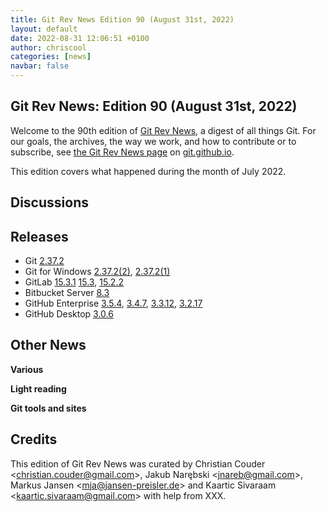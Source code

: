 ```yaml
---
title: Git Rev News Edition 90 (August 31st, 2022)
layout: default
date: 2022-08-31 12:06:51 +0100
author: chriscool
categories: [news]
navbar: false
---
```


## Git Rev News: Edition 90 (August 31st, 2022)

Welcome to the 90th edition of [Git Rev News](https://git.github.io/rev_news/rev_news/),
a digest of all things Git. For our goals, the archives, the way we work, and how to contribute or to
subscribe, see [the Git Rev News page](https://git.github.io/rev_news/rev_news/) on [git.github.io](http://git.github.io).

This edition covers what happened during the month of July 2022.

## Discussions

<!---
### General
-->

<!---
### Reviews
-->

<!---
### Support
-->

<!---
## Developer Spotlight:
-->

## Releases

+ Git [2.37.2](https://public-inbox.org/git/xmqqedxmfyhe.fsf@gitster.g/)
+ Git for Windows [2.37.2(2)](https://github.com/git-for-windows/git/releases/tag/v2.37.2.windows.2),
[2.37.2(1)](https://github.com/git-for-windows/git/releases/tag/v2.37.2.windows.1)
+ GitLab [15.3.1](https://about.gitlab.com/releases/2022/08/22/critical-security-release-gitlab-15-3-1-released/)
[15.3](https://about.gitlab.com/releases/2022/08/22/gitlab-15-3-released/),
[15.2.2](https://about.gitlab.com/releases/2022/08/01/gitlab-15-2-2-released/)
+ Bitbucket Server [8.3](https://confluence.atlassian.com/bitbucketserver/bitbucket-server-release-notes-872139866.html)
+ GitHub Enterprise [3.5.4](https://help.github.com/enterprise-server@3.5/admin/release-notes#3.5.4),
[3.4.7](https://help.github.com/enterprise-server@3.4/admin/release-notes#3.4.7),
[3.3.12](https://help.github.com/enterprise-server@3.3/admin/release-notes#3.3.12),
[3.2.17](https://help.github.com/enterprise-server@3.2/admin/release-notes#3.2.17)
+ GitHub Desktop [3.0.6](https://desktop.github.com/release-notes/)

## Other News

__Various__


__Light reading__

<!---
__Easy watching__
-->

__Git tools and sites__


## Credits

This edition of Git Rev News was curated by
Christian Couder &lt;<christian.couder@gmail.com>&gt;,
Jakub Narębski &lt;<jnareb@gmail.com>&gt;,
Markus Jansen &lt;<mja@jansen-preisler.de>&gt; and
Kaartic Sivaraam &lt;<kaartic.sivaraam@gmail.com>&gt;
with help from XXX.
